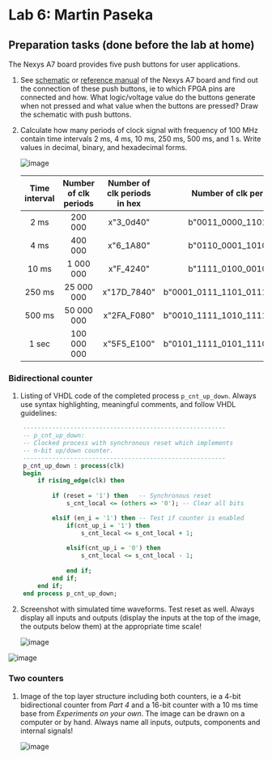 # Lab 6: Martin Paseka

## Preparation tasks (done before the lab at home)

The Nexys A7 board provides five push buttons for user applications.

1. See [schematic](https://github.com/tomas-fryza/digital-electronics-1/blob/master/docs/nexys-a7-sch.pdf) or [reference manual](https://reference.digilentinc.com/reference/programmable-logic/nexys-a7/reference-manual) of the Nexys A7 board and find out the connection of these push buttons, ie to which FPGA pins are connected and how. What logic/voltage value do the buttons generate when not pressed and what value when the buttons are pressed? Draw the schematic with push buttons.

2. Calculate how many periods of clock signal with frequency of 100&nbsp;MHz contain time intervals 2&nbsp;ms, 4&nbsp;ms, 10&nbsp;ms, 250&nbsp;ms, 500&nbsp;ms, and 1&nbsp;s. Write values in decimal, binary, and hexadecimal forms.

   ![image](https://user-images.githubusercontent.com/99723445/159370562-26adf639-4bd7-44ba-b35a-63e4a662bede.png)
   <!--
   https://editor.codecogs.com/
   T_{clk}=\frac{1}{f_{clk}}=
   \textup{number of clk period} = \frac{\textup{time interval}}{T_{clk}}=
   -->

   | **Time interval** | **Number of clk periods** | **Number of clk periods in hex** | **Number of clk periods in binary** |
   | :-: | :-: | :-: | :-: |
   | 2 ms | 200 000 | x"3_0d40" | b"0011_0000_1101_0100_0000" |
   | 4 ms | 400 000 | x"6_1A80" | b"0110_0001_1010_1000_0000" |
   | 10 ms | 1 000 000 | x"F_4240" | b"1111_0100_0010_0100_0000" |
   | 250 ms | 25 000 000 | x"17D_7840" | b"0001_0111_1101_0111_1000_0100_0000" |
   | 500 ms | 50 000 000 | x"2FA_F080" | b"0010_1111_1010_1111_0000_1000_0000" |
   | 1 sec | 100 000 000 | x"5F5_E100" | b"0101_1111_0101_1110_0001_0000_0000" |

<a name="part1"></a>

### Bidirectional counter

1. Listing of VHDL code of the completed process `p_cnt_up_down`. Always use syntax highlighting, meaningful comments, and follow VHDL guidelines:

```vhdl
    --------------------------------------------------------
    -- p_cnt_up_down:
    -- Clocked process with synchronous reset which implements
    -- n-bit up/down counter.
    --------------------------------------------------------
    p_cnt_up_down : process(clk)
    begin
        if rising_edge(clk) then
        
            if (reset = '1') then   -- Synchronous reset
                s_cnt_local <= (others => '0'); -- Clear all bits

            elsif (en_i = '1') then -- Test if counter is enabled
                if(cnt_up_i = '1') then
                    s_cnt_local <= s_cnt_local + 1;
                    
                elsif(cnt_up_i = '0') then
                    s_cnt_local <= s_cnt_local - 1;
       
                end if;
            end if;
        end if;
    end process p_cnt_up_down;
```

2. Screenshot with simulated time waveforms. Test reset as well. Always display all inputs and outputs (display the inputs at the top of the image, the outputs below them) at the appropriate time scale!

   ![image](https://user-images.githubusercontent.com/99723445/159506945-83d4e1c6-62f8-4f78-ada8-cba4c6f43b8a.png)

![image](https://user-images.githubusercontent.com/99723445/159514440-ca256815-f5f2-4e8d-9641-c06846b30eac.png)

### Two counters

1. Image of the top layer structure including both counters, ie a 4-bit bidirectional counter from *Part 4* and a 16-bit counter with a 10 ms time base from *Experiments on your own*. The image can be drawn on a computer or by hand. Always name all inputs, outputs, components and internal signals!

   ![image](https://user-images.githubusercontent.com/99723445/160469500-9467d133-413d-4c96-808c-577f8fa05334.png)
